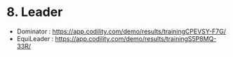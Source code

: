 # 8. Leader
- Dominator : https://app.codility.com/demo/results/trainingCPEVSY-F7G/
- EquiLeader : https://app.codility.com/demo/results/trainingS5P8MQ-33R/


